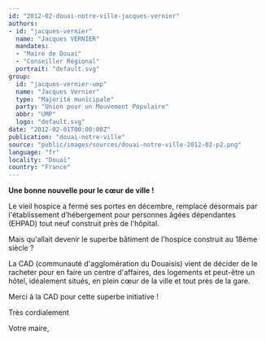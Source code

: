 ```yaml
---
id: "2012-02-douai-notre-ville-jacques-vernier"
authors:
- id: "jacques-vernier"
  name: "Jacques VERNIER"
  mandates: 
  - "Maire de Douai"
  - "Conseiller Régional"
  portrait: "default.svg"
group:
  id: "jacques-vernier-ump"
  name: "Jacques Vernier"
  type: "Majorité municipale"
  party: "Union pour un Mouvement Populaire"
  abbr: "UMP"
  logo: "default.svg"
date: "2012-02-01T00:00:00Z"
publication: "douai-notre-ville"
source: "public/images/sources/douai-notre-ville-2012-02-p2.png"
language: "fr"
locality: "Douai"
country: "France"
---
```


**Une bonne nouvelle pour le cœur de ville !**

Le vieil hospice a fermé ses portes en décembre, remplacé  désormais par l'établissement d’hébergement pour personnes âgées  dépendantes (EHPAD) tout neuf construit près de l'hôpital.

Mais qu'allait devenir le superbe bâtiment de l'hospice construit au 18ème siècle ?

La CAD (communauté d'agglomération du Douaisis) vient de décider de le racheter pour en faire un centre d'affaires, des logements et peut-être un hôtel, idéalement situés, en plein cœur de la ville et tout près de la gare.

Merci à la CAD pour cette superbe initiative !

Très cordialement

Votre maire,
